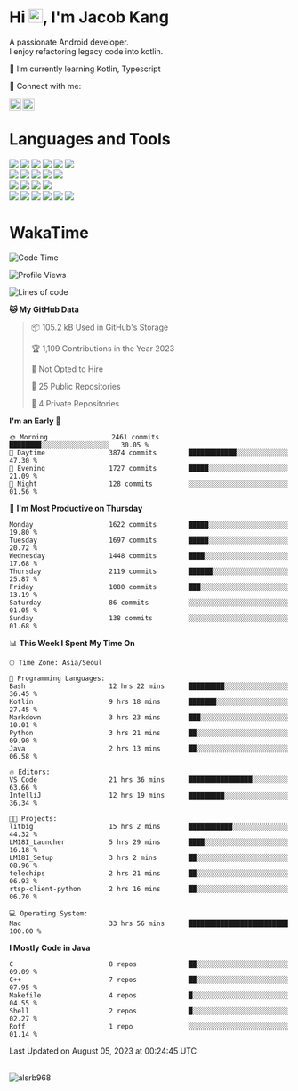 # Hi <img src="https://media.giphy.com/media/hvRJCLFzcasrR4ia7z/giphy.gif" width="25px">, I'm Jacob Kang
A passionate Android developer.
</br>
I enjoy refactoring legacy code into kotlin.

🌱 I’m currently learning Kotlin, Typescript

🤝 Connect with me:

<a href="https://www.linkedin.com/in/minkyu-kang-b7477b1b2/"><img align="left" src="https://raw.githubusercontent.com/yushi1007/yushi1007/main/images/linkedin.svg" alt="Minkyu Kang | LinkedIn" width="21px"/></a>
<a href="https://www.instagram.com/_jacob_kang/"><img align="left" src="https://raw.githubusercontent.com/yushi1007/yushi1007/main/images/instagram.svg" alt="Jacob Kang | Instagram" width="21px"/></a>

</br>

# Languages and Tools

<div align="left">
<img src="https://img.shields.io/badge/java-007396?logo=java&logoColor=white"/>
<img src="https://img.shields.io/badge/kotlin-7F52FF?logo=kotlin&logoColor=white"/>
<img src="https://img.shields.io/badge/python-3776AB?logo=python&logoColor=white"/>
<img src="https://img.shields.io/badge/bash shell-4EAA25?logo=gnubash&logoColor=white"/>
<img src="https://img.shields.io/badge/c-A8B9CC?logo=c&logoColor=white"/>
<img src="https://img.shields.io/badge/c++-00599C?logo=c%2b%2b&logoColor=white"/>
</div>
<div align="left">
<img src="https://img.shields.io/badge/git-F05032?logo=git&logoColor=white"/>
<img src="https://img.shields.io/badge/github-181717?logo=github&logoColor=white"/>
<img src="https://img.shields.io/badge/mysql-4479A1?logo=mysql&logoColor=white"/>
<img src="https://img.shields.io/badge/sqlite-003B57?logo=sqlite&logoColor=white"/>
<img src="https://img.shields.io/badge/amazon AWS-232F3E?logo=amazonaws&logoColor=white"/>
</div>
<div align="left">
<img src="https://img.shields.io/badge/android-3DDC84?logo=android&logoColor=white"/>
<img src="https://img.shields.io/badge/linux-FCC624?logo=linux&logoColor=white"/>
<img src="https://img.shields.io/badge/flask-000000?logo=flask&logoColor=white"/>
<img src="https://img.shields.io/badge/arduino-00979D?logo=arduino&logoColor=white"/>
</div>
<div align="left">
<img src="https://img.shields.io/badge/slack-4A154B?logo=slack&logoColor=white"/>
<img src="https://img.shields.io/badge/notion-000000?logo=notion&logoColor=white"/>
<img src="https://img.shields.io/badge/jira-0052CC?logo=jira&logoColor=white"/>
<img src="https://img.shields.io/badge/postman-FF6C37?logo=postman&logoColor=white"/>
<img src="https://img.shields.io/badge/intellij-000000?logo=intellijidea&logoColor=white"/>
<img src="https://img.shields.io/badge/pycharm-000000?logo=pycharm&logoColor=white"/>
</div>

# WakaTime

<!--START_SECTION:waka-->
![Code Time](http://img.shields.io/badge/Code%20Time-2%2C849%20hrs%206%20mins-blue)

![Profile Views](http://img.shields.io/badge/Profile%20Views-0-blue)

![Lines of code](https://img.shields.io/badge/From%20Hello%20World%20I%27ve%20Written-4.9%20million%20lines%20of%20code-blue)

**🐱 My GitHub Data** 

> 📦 105.2 kB Used in GitHub's Storage 
 > 
> 🏆 1,109 Contributions in the Year 2023
 > 
> 🚫 Not Opted to Hire
 > 
> 📜 25 Public Repositories 
 > 
> 🔑 4 Private Repositories 
 > 
**I'm an Early 🐤** 

```text
🌞 Morning                2461 commits        ████████░░░░░░░░░░░░░░░░░   30.05 % 
🌆 Daytime                3874 commits        ████████████░░░░░░░░░░░░░   47.30 % 
🌃 Evening                1727 commits        █████░░░░░░░░░░░░░░░░░░░░   21.09 % 
🌙 Night                  128 commits         ░░░░░░░░░░░░░░░░░░░░░░░░░   01.56 % 
```
📅 **I'm Most Productive on Thursday** 

```text
Monday                   1622 commits        █████░░░░░░░░░░░░░░░░░░░░   19.80 % 
Tuesday                  1697 commits        █████░░░░░░░░░░░░░░░░░░░░   20.72 % 
Wednesday                1448 commits        ████░░░░░░░░░░░░░░░░░░░░░   17.68 % 
Thursday                 2119 commits        ██████░░░░░░░░░░░░░░░░░░░   25.87 % 
Friday                   1080 commits        ███░░░░░░░░░░░░░░░░░░░░░░   13.19 % 
Saturday                 86 commits          ░░░░░░░░░░░░░░░░░░░░░░░░░   01.05 % 
Sunday                   138 commits         ░░░░░░░░░░░░░░░░░░░░░░░░░   01.68 % 
```


📊 **This Week I Spent My Time On** 

```text
🕑︎ Time Zone: Asia/Seoul

💬 Programming Languages: 
Bash                     12 hrs 22 mins      █████████░░░░░░░░░░░░░░░░   36.45 % 
Kotlin                   9 hrs 18 mins       ███████░░░░░░░░░░░░░░░░░░   27.45 % 
Markdown                 3 hrs 23 mins       ███░░░░░░░░░░░░░░░░░░░░░░   10.01 % 
Python                   3 hrs 21 mins       ██░░░░░░░░░░░░░░░░░░░░░░░   09.90 % 
Java                     2 hrs 13 mins       ██░░░░░░░░░░░░░░░░░░░░░░░   06.58 % 

🔥 Editors: 
VS Code                  21 hrs 36 mins      ████████████████░░░░░░░░░   63.66 % 
IntelliJ                 12 hrs 19 mins      █████████░░░░░░░░░░░░░░░░   36.34 % 

🐱‍💻 Projects: 
litbig                   15 hrs 2 mins       ███████████░░░░░░░░░░░░░░   44.32 % 
LM18I_Launcher           5 hrs 29 mins       ████░░░░░░░░░░░░░░░░░░░░░   16.18 % 
LM18I_Setup              3 hrs 2 mins        ██░░░░░░░░░░░░░░░░░░░░░░░   08.96 % 
telechips                2 hrs 21 mins       ██░░░░░░░░░░░░░░░░░░░░░░░   06.93 % 
rtsp-client-python       2 hrs 16 mins       ██░░░░░░░░░░░░░░░░░░░░░░░   06.70 % 

💻 Operating System: 
Mac                      33 hrs 56 mins      █████████████████████████   100.00 % 
```

**I Mostly Code in Java** 

```text
C                        8 repos             ██░░░░░░░░░░░░░░░░░░░░░░░   09.09 % 
C++                      7 repos             ██░░░░░░░░░░░░░░░░░░░░░░░   07.95 % 
Makefile                 4 repos             █░░░░░░░░░░░░░░░░░░░░░░░░   04.55 % 
Shell                    2 repos             █░░░░░░░░░░░░░░░░░░░░░░░░   02.27 % 
Roff                     1 repo              ░░░░░░░░░░░░░░░░░░░░░░░░░   01.14 % 
```




 Last Updated on August 05, 2023 at 00:24:45 UTC
<!--END_SECTION:waka-->

</br>

<div align="left">
<img align="left" src="https://github-readme-stats.vercel.app/api/top-langs?username=alsrb968&show_icons=true&locale=en&layout=compact&theme=dark" alt="alsrb968" />
</div>
